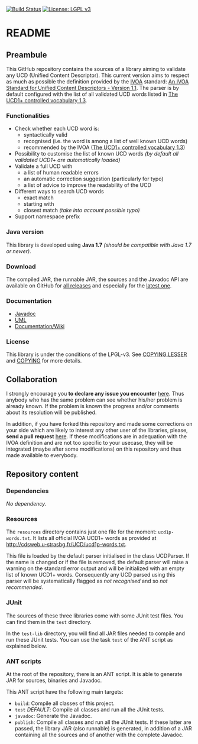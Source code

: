 [![Build Status](https://travis-ci.org/gmantele/ucidy.svg?branch=master)](https://travis-ci.org/gmantele/ucidy)
[![License: LGPL v3](https://img.shields.io/badge/License-LGPL%20v3-blue.svg)](http://www.gnu.org/licenses/lgpl-3.0)

README
======

Preambule
---------

This GitHub repository contains the sources of a library aiming to validate any UCD (Unified Content Descriptor). This current version aims to respect as much as possible the definition provided by the [IVOA](http://www.ivoa.net/ "International Virtual Observatory Alliance") standard: [An IVOA Standard for Unified Content Descriptors - Version 1.1](http://www.ivoa.net/documents/cover/UCD-20050812.html). The parser is by default configured with the list of all validated UCD words listed in [The UCD1+ controlled vocabulary 1.3](http://www.ivoa.net/documents/UCD1+/20180527/index.html).

### Functionalities
* Check whether each UCD word is:
  - syntactically valid
  - recognised (i.e. the word is among a list of well known UCD words)
  - recommended by the IVOA ([The UCD1+ controlled vocabulary 1.3](http://www.ivoa.net/documents/UCD1+/20180527/index.html))
* Possibility to customise the list of known UCD words _(by default all validated UCD1+ are automatically loaded)_
* Validate a full UCD with
  - a list of human readable errors
  - an automatic correction suggestion (particularly for typo)
  - a list of advice to improve the readability of the UCD
* Different ways to search UCD words
  - exact match
  - starting with
  - closest match _(take into account possible typo)_
* Support namespace prefix

### Java version
This library is developed using **Java 1.7** _(should be compatible with Java 1.7 or newer)_.

### Download
The compiled JAR, the runnable JAR, the sources and the Javadoc API are available on GitHub for [all releases](https://github.com/gmantele/ucidy/releases) and especially for the [latest one](https://github.com/gmantele/ucidy/releases/latest).

### Documentation
* [Javadoc](https://gmantele.github.io/ucidy/)
* [UML](https://github.com/gmantele/ucidy/blob/master/uml/ari_ucidy.jpg)
* [Documentation/Wiki](https://github.com/gmantele/ucidy/wiki)

### License
This library is under the conditions of the LPGL-v3. See [COPYING.LESSER](https://github.com/gmantele/ucidy/blob/master/COPYING.LESSER) and [COPYING](https://github.com/gmantele/ucidy/blob/master/COPYING) for more details. 

Collaboration
-------------

I strongly encourage you **to declare any issue you encounter** [here](https://github.com/gmantele/ucidy/issues). Thus anybody who has the same problem can see whether his/her problem is already known. If the problem is known the progress and/or comments about its resolution will be published.

In addition, if you have forked this repository and made some corrections on your side which are likely to interest any other user of the libraries, please, **send a pull request** [here](https://github.com/gmantele/ucidy/pulls). If these modifications are in adequation with the IVOA definition and are not too specific to your usecase, they will be integrated (maybe after some modifications) on this repository and thus made available to everybody.

Repository content
------------------

### Dependencies

_No dependency._

### Resources

The `resources` directory contains just one file for the moment: `ucd1p-words.txt`. It lists all official IVOA UCD1+ words as provided at http://cdsweb.u-strasbg.fr/UCD/ucd1p-words.txt.

This file is loaded by the default parser initialised in the class UCDParser. If the name is changed or if the file is removed, the default parser will raise a warning on the standard error output and will be initialized with an empty list of known UCD1+ words. Consequently any UCD parsed using this parser will be systematically flagged as _not recognised_ and so _not recommended_.

### JUnit

The sources of these three libraries come with some JUnit test files. You can find them in the `test` directory.

In the `test-lib` directory, you will find all JAR files needed to compile and run these JUnit tests. You can use the task `test` of the ANT script as explained below.

### ANT scripts
At the root of the repository, there is an ANT script. It is able to generate JAR for sources, binaries and Javadoc.

This ANT script have the following main targets:
* `build`: Compile all classes of this project.
* `test` *DEFAULT*: Compile all classes and run all the JUnit tests.
* `javadoc`: Generate the Javadoc.
* `publish`: Compile all classes and run all the JUnit tests. If these latter are passed, the library JAR (also runnable) is generated, in addition of a JAR containing all the sources and of another with the complete Javadoc.

